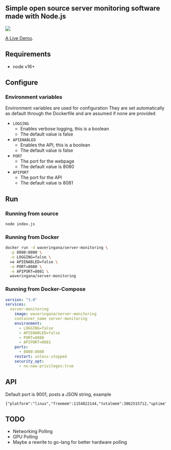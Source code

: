 ## Simple open source server monitoring software made with Node.js

![](https://i.nekomimi.pet/!NBrWUPmghk)

[A Live Demo](https://demoservermonitoring.fly.dev/ "Live Demo").

Requirements
------------
* node v16+

Configure
-------------

### Environment variables

Environment variables are used for configuration
They are set automatically as default through the Dockerfile and are assumed if none are provided

- `LOGGING`
  - Enables verbose logging, this is a boolean
  - The default value is false
- `APIENABLED`
  - Enables the API, this is a boolean
  - The default value is false
- `PORT`
  - The port for the webpage
  - The default value is 8080
- `APIPORT`
  - The port for the API
  - The default value is 8081

Run
-------------

### Running from source

```bash
node index.js
```

### Running from Docker
```bash
docker run -d waveringana/server-monitoring \
  -p 8080:8080 \
  -e LOGGING=false \
  =e APIENABLED=false \
  -e PORT=8080 \
  -e APIPORT=8081 \
  waveringana/server-monitoring
```

### Running from Docker-Compose
```yml
version: "3.0"
services:
  server-monitoring
    image: waveringana/server-monitoring
    container_name server-monitoring
    environment:
      - LOGGING=false
      - APIENABLED=false
      - PORT=8080
      - APIPORT=8081
    ports:
      - 8080:8080
    restart: unless-stopped
    security_opt:
      - no-new-privileges:true
```

API
-------------
Default port is 9001, posts a JSON string, example
```
{"platform":"linux","freemem":1154822144,"totalmem":3862515712,"uptime":607068,"cpuUsage":0}
```

TODO
-------------
* Networking Polling
* GPU Polling
* Maybe a rewrite to go-lang for better hardware polling
